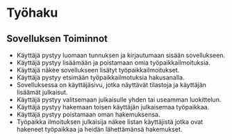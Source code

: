# Työhaku

## Sovelluksen Toiminnot

* Käyttäjä pystyy luomaan tunnuksen ja kirjautumaan sisään sovellukseen.
* Käyttäjä pystyy lisäämään ja poistamaan omia työpaikkailmoituksia.
* Käyttäjä näkee sovellukseen lisätyt työpaikkailmoitukset.
* Käyttäjä pystyy etsimään työpaikkailmotuksia hakusanalla.
* Sovelluksessa on käyttäjäsivu, jotka näyttävät tilastoja ja käyttäjän lisäämät julkaisut.
* Käyttäjä pystyy valitsemaan julkaisulle yhden tai useamman luokittelun.
* Käyttäjä pystyy hakemaan toisen käyttäjän julkaisemaa työpaikkaa.
* Käyttäjä pystyy poistamaan oman hakemuksensa.
* Työpaikka ilmoituksen julkaisija näkee listan käyttäjistä jotka ovat hakeneet työpaikkaa ja heidän lähettämänsä hakemukset.



